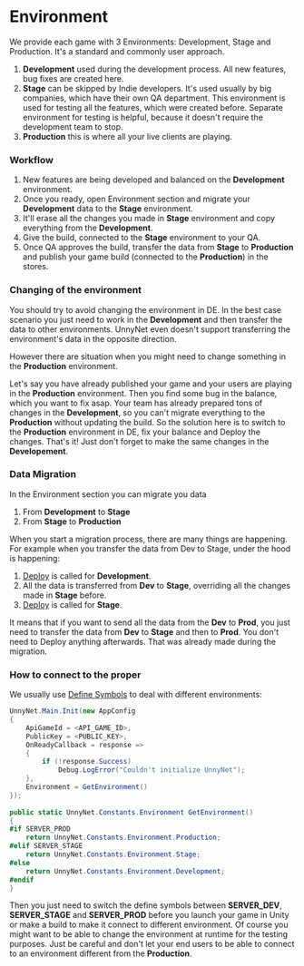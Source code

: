 # Environment

We provide each game with 3 Environments: Development, Stage and Production. It's a standard and commonly user approach.

1. **Development** used during the development process. All new features, bug fixes are created here.
2. **Stage** can be skipped by Indie developers. It's used usually by big companies, which have their own QA department. This environment is used for testing all the features, which were created before. Separate environment for testing is helpful, because it doesn't require the development team to stop.
3. **Production** this is where all your live clients are playing.


### Workflow

1.  New features are being developed and balanced on the **Development** environment.
2.  Once you ready, open Environment section and migrate your **Development** data to the **Stage** environment.
3.  It'll erase all the changes you made in **Stage** environment and copy everything from the **Development**.
4.  Give the build, connected to the **Stage** environment to your QA.
5.  Once QA approves the build, transfer the data from **Stage** to **Production** and publish your game build (connected to the **Production**) in the stores.

### Changing of the environment

You should try to avoid changing the environment in DE. In the best case scenario you just need to work in the **Development** and then transfer the data to other environments. UnnyNet even doesn't support transferring the environment's data in the opposite direction.

However there are situation when you might need to change something in the **Production** environment. 

Let's say you have already published your game and your users are playing in the **Production** environment. Then you find some bug in the balance, which you want to fix asap. Your team has already prepared tons of changes in the **Development**, so you can't migrate everything to the **Production** without updating the build. So the solution here is to switch to the **Production** environment in DE, fix your balance and Deploy the changes. That's it! Just don't forget to make the same changes in the **Developement**.

### Data Migration

In the Environment section you can migrate you data
1. From **Development** to **Stage**
2. From **Stage** to **Production**

When you start a migration process, there are many things are happening. For example when you transfer the data from Dev to Stage, under the hood is happening:
1.  [Deploy](/data_editor/advanced/deploy) is called for **Development**.
2.  All the data is transferred from **Dev** to **Stage**, overriding all the changes made in **Stage** before.
3.  [Deploy](/data_editor/advanced/deploy) is called for **Stage**.

It means that if you want to send all the data from the **Dev** to **Prod**, you just need to transfer the data from **Dev** to **Stage** and then to **Prod**. You don't need to Deploy anything afterwards. That was already made during the migration.    

### How to connect to the proper 

We usually use [Define Symbols](https://docs.unity3d.com/Manual/PlatformDependentCompilation.html) to deal with different environments:

```csharp fct_label="Unity"
UnnyNet.Main.Init(new AppConfig
{
    ApiGameId = <API_GAME_ID>,
    PublicKey = <PUBLIC_KEY>,
    OnReadyCallback = response =>
    {
        if (!response.Success)
            Debug.LogError("Couldn't initialize UnnyNet");
    },
    Environment = GetEnvironment()
});
            
public static UnnyNet.Constants.Environment GetEnvironment()
{
#if SERVER_PROD
    return UnnyNet.Constants.Environment.Production;
#elif SERVER_STAGE
    return UnnyNet.Constants.Environment.Stage;
#else
    return UnnyNet.Constants.Environment.Development;
#endif
}
```

Then you just need to switch the define symbols between **SERVER_DEV**, **SERVER_STAGE** and **SERVER_PROD** before you launch your game in Unity or make a build to make it connect to different environment.
Of course you might want to be able to change the environment at runtime for the testing purposes. Just be careful and don't let your end users to be able to connect to an environment different from the **Production**. 
